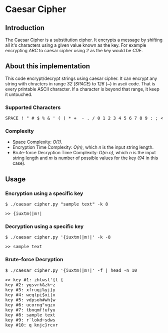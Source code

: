 # Caesar Cipher

## Introduction

The Caesar Cipher is a substitution cipher. It encrypts a message by shifting all it's characters using a given value known as the key. For example encrypting *ABC* to caesar cipher using *2* as the key would be *CDE*.

## About this implementation

This code encrypt/decrypt strings using caesar cipher. It can encrypt any string with chracters in range *32* (*SPACE*)
to *126* (*~*) in ascii code. That is every printable ASCII character. If a character is beyond that range, it keep it
untouched.

### Supported Characters

<pre>
SPACE ! " # $ % & ' ( ) * +  - . / 0 1 2 3 4 5 6 7 8 9 : ; < = > ? @ A B C D E F G H I J K L M N O P Q R S T U V W X Y Z [ \ ] ^ _ ` a b c d e f g h i j k l m n o p q r s t u v w x y z { | } ~
</pre>

### Complexity

+ Space Complexity: *O(1)*.
+ Encryption Time Complexity: *O(n)*, which *n* is the input string length. 
+ Brute-force Decryption Time Complexity: *O(m.n)*, which *n* is the input string length and *m* is number of possible values for the key (*94* in this case).

## Usage

### Encryption using a specific key

<pre>
$ ./caesar_cipher.py "sample text" -k 8
</pre>

<pre>
>> {iuxtm(|m!|
</pre>

### Decryption using a specific key

<pre>
$ ./caesar_cipher.py '{iuxtm(|m!|' -k -8
</pre>

<pre>
>> sample text
</pre>

### Brute-force Decryption

<pre>
$ ./caesar_cipher.py '{iuxtm(|m!|' -f | head -n 10
</pre>

<pre>
>> key #1: zhtwsl'{l {
key #2: ygsvrk&zk~z
key #3: xfruqj%yj}y
key #4: weqtpi$xi|x
key #5: vdpsoh#wh{w
key #6: ucorng"vgzv
key #7: tbnqmf!ufyu
key #8: sample text
key #9: r`lokd~sdws
key #10: q_knjc}rcvr
</pre>
